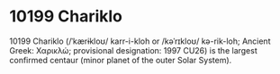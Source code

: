 # 10199 Chariklo

10199 Chariklo (/ˈkærɨkloʊ/ karr-i-kloh or /kəˈrɪkloʊ/ kə-rik-loh; Ancient Greek: Χαρικλώ; provisional designation: 1997 CU26) is the largest confirmed centaur (minor planet of the outer Solar System).


